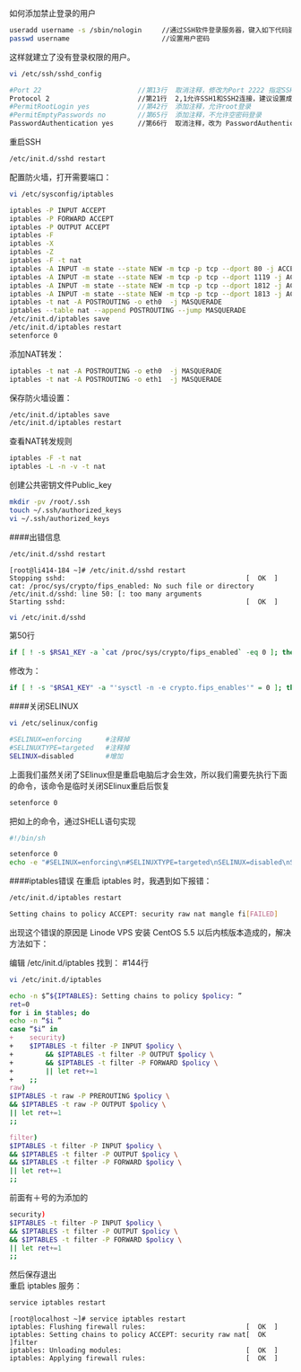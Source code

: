 如何添加禁止登录的用户
```bash
useradd username -s /sbin/nologin     //通过SSH软件登录服务器，键入如下代码建立用户
passwd username                       //设置用户密码
```
这样就建立了没有登录权限的用户。
```bash
vi /etc/ssh/sshd_config
```
```bash
#Port 22                        //第13行  取消注释，修改为Port 2222 指定SSH连接的端口号，不建议使用默认22端口
Protocol 2                      //第21行  2,1允许SSH1和SSH2连接，建议设置成 Protocal 2
#PermitRootLogin yes            //第42行  添加注释，允许root登录
#PermitEmptyPasswords no        //第65行  添加注释，不允许空密码登录
PasswordAuthentication yes      //第66行  取消注释，改为 PasswordAuthentication no   取消密码认证登录
```
重启SSH
```bash
/etc/init.d/sshd restart
```      
配置防火墙，打开需要端口：
```bash
vi /etc/sysconfig/iptables
```
```bash
iptables -P INPUT ACCEPT
iptables -P FORWARD ACCEPT
iptables -P OUTPUT ACCEPT
iptables -F
iptables -X
iptables -Z
iptables -F -t nat
iptables -A INPUT -m state --state NEW -m tcp -p tcp --dport 80 -j ACCEPT
iptables -A INPUT -m state --state NEW -m tcp -p tcp --dport 1119 -j ACCEPT
iptables -A INPUT -m state --state NEW -m tcp -p tcp --dport 1812 -j ACCEPT
iptables -A INPUT -m state --state NEW -m tcp -p tcp --dport 1813 -j ACCEPT
iptables -t nat -A POSTROUTING -o eth0  -j MASQUERADE
iptables --table nat --append POSTROUTING --jump MASQUERADE
/etc/init.d/iptables save
/etc/init.d/iptables restart
setenforce 0
```
添加NAT转发：
```bash
iptables -t nat -A POSTROUTING -o eth0  -j MASQUERADE
iptables -t nat -A POSTROUTING -o eth1  -j MASQUERADE
```
保存防火墙设置：
```bash
/etc/init.d/iptables save
/etc/init.d/iptables restart
```
查看NAT转发规则
```bash
iptables -F -t nat
iptables -L -n -v -t nat
```
创建公共密钥文件Public_key
```bash
mkdir -pv /root/.ssh
touch ~/.ssh/authorized_keys
vi ~/.ssh/authorized_keys
```
####出错信息
```bash
/etc/init.d/sshd restart
```
```text
[root@li414-184 ~]# /etc/init.d/sshd restart
Stopping sshd:                                             [  OK  ]
cat: /proc/sys/crypto/fips_enabled: No such file or directory
/etc/init.d/sshd: line 50: [: too many arguments
Starting sshd:                                             [  OK  ]
```
```bash
vi /etc/init.d/sshd
```
第50行  
```bash
if [ ! -s $RSA1_KEY -a `cat /proc/sys/crypto/fips_enabled` -eq 0 ]; then
```
修改为：
```bash
if [ ! -s "$RSA1_KEY" -a "'sysctl -n -e crypto.fips_enables'" = 0 ]; then
```
####关闭SELINUX   
```bash
vi /etc/selinux/config
```
```bash
#SELINUX=enforcing      #注释掉
#SELINUXTYPE=targeted   #注释掉
SELINUX=disabled        #增加
```
上面我们虽然关闭了SElinux但是重启电脑后才会生效，所以我们需要先执行下面的命令，该命令是临时关闭SElinux重启后恢复    
```bash
setenforce 0
```
把如上的命令，通过SHELL语句实现
```bash
#!/bin/sh

setenforce 0
echo -e "#SELINUX=enforcing\n#SELINUXTYPE=targeted\nSELINUX=disabled\nSETLOCALDEFS=0" > /etc/selinux/config
```
####iptables错误
在重启 iptables 时，我遇到如下报错：
```bash
/etc/init.d/iptables restart
```
```bash
Setting chains to policy ACCEPT: security raw nat mangle fi[FAILED]
```
出现这个错误的原因是 Linode VPS 安装 CentOS 5.5 以后内核版本造成的，解决方法如下：    
     
编辑 /etc/init.d/iptables 找到： #144行
```bash
vi /etc/init.d/iptables
```
```bash
echo -n $”${IPTABLES}: Setting chains to policy $policy: ”
ret=0
for i in $tables; do
echo -n “$i ”
case “$i” in
+    security)
+    $IPTABLES -t filter -P INPUT $policy \
+        && $IPTABLES -t filter -P OUTPUT $policy \
+        && $IPTABLES -t filter -P FORWARD $policy \
+        || let ret+=1
+    ;;
raw)
$IPTABLES -t raw -P PREROUTING $policy \
&& $IPTABLES -t raw -P OUTPUT $policy \
|| let ret+=1
;;

filter)
$IPTABLES -t filter -P INPUT $policy \
&& $IPTABLES -t filter -P OUTPUT $policy \
&& $IPTABLES -t filter -P FORWARD $policy \
|| let ret+=1
;;
```
前面有＋号的为添加的
```bash
security)
$IPTABLES -t filter -P INPUT $policy \
&& $IPTABLES -t filter -P OUTPUT $policy \
&& $IPTABLES -t filter -P FORWARD $policy \
|| let ret+=1
;;
```
然后保存退出          
重启 iptables 服务：
```bash
service iptables restart
```
```text
[root@localhost ~]# service iptables restart
iptables: Flushing firewall rules:                         [  OK  ]
iptables: Setting chains to policy ACCEPT: security raw nat[  OK  ]filter
iptables: Unloading modules:                               [  OK  ]
iptables: Applying firewall rules:                         [  OK  ]
```
